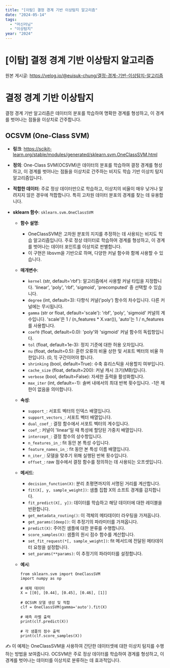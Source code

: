 ```yaml
---
title: "[이탐] 결정 경계 기반 이상탐지 알고리즘"
date: "2024-05-14"
tags:
  - "머신러닝"
  - "이상탐지"
year: "2024"
---
```


# [이탐] 결정 경계 기반 이상탐지 알고리즘

원본 게시글: https://velog.io/@euisuk-chung/결정-경계-기반-이상탐지-알고리즘



결정 경계 기반 이상탐지
=============

결정 경계 기반 알고리즘은 데이터의 분포를 학습하여 명확한 경계를 형성하고, 이 경계를 벗어나는 점들을 이상치로 간주합니다.

OCSVM (One-Class SVM)
---------------------

* **링크**: <https://scikit-learn.org/stable/modules/generated/sklearn.svm.OneClassSVM.html>
* **정의**: One-Class SVM(OCSVM)은 데이터의 분포를 학습하여 결정 경계를 형성하고, 이 경계를 벗어나는 점들을 이상치로 간주하는 비지도 학습 기반 이상치 탐지 알고리즘입니다.
* **적합한 데이터**: 주로 정상 데이터만으로 학습하고, 이상치의 비율이 매우 낮거나 알려지지 않은 경우에 적합합니다. 특히 고차원 데이터 분포의 경계를 찾는 데 유용합니다.
* **sklearn 함수**: `sklearn.svm.OneClassSVM`
  
  + **함수 설명**:
    
    - OneClassSVM은 고차원 분포의 지지를 추정하는 데 사용되는 비지도 학습 알고리즘입니다. 주로 정상 데이터로 학습하여 경계를 형성하고, 이 경계를 벗어나는 데이터 포인트를 이상치로 판별합니다.
    - 이 구현은 libsvm을 기반으로 하며, 다양한 커널 함수와 함께 사용할 수 있습니다.
  + **매개변수**:
    
    - `kernel` (str, default='rbf'): 알고리즘에서 사용할 커널 타입을 지정합니다. 'linear', 'poly', 'rbf', 'sigmoid', 'precomputed' 중 선택할 수 있습니다.
    - `degree` (int, default=3): 다항식 커널('poly') 함수의 차수입니다. 다른 커널에는 무시됩니다.
    - `gamma` (str or float, default='scale'): 'rbf', 'poly', 'sigmoid' 커널의 계수입니다. 'scale'은 1 / (n\_features \* X.var()), 'auto'는 1 / n\_features를 사용합니다.
    - `coef0` (float, default=0.0): 'poly'와 'sigmoid' 커널 함수의 독립항입니다.
    - `tol` (float, default=1e-3): 정지 기준에 대한 허용 오차입니다.
    - `nu` (float, default=0.5): 훈련 오류의 비율 상한 및 서포트 벡터의 비율 하한입니다. (0, 1] 구간이어야 합니다.
    - `shrinking` (bool, default=True): 수축 휴리스틱을 사용할지 여부입니다.
    - `cache_size` (float, default=200): 커널 캐시 크기(MB)입니다.
    - `verbose` (bool, default=False): 자세한 출력을 활성화합니다.
    - `max_iter` (int, default=-1): 솔버 내에서의 최대 반복 횟수입니다. -1은 제한이 없음을 의미합니다.
  + **속성**:
    
    - `support_`: 서포트 벡터의 인덱스 배열입니다.
    - `support_vectors_`: 서포트 벡터 배열입니다.
    - `dual_coef_`: 결정 함수에서 서포트 벡터의 계수입니다.
    - `coef_`: 커널이 'linear'일 때 특성에 할당된 가중치 배열입니다.
    - `intercept_`: 결정 함수의 상수항입니다.
    - `n_features_in_`: fit 동안 본 특성 수입니다.
    - `feature_names_in_`: fit 동안 본 특성 이름 배열입니다.
    - `n_iter_`: 모델을 맞추기 위해 실행된 반복 횟수입니다.
    - `offset_`: raw 점수에서 결정 함수를 정의하는 데 사용되는 오프셋입니다.
  + **메서드**:
    
    - `decision_function(X)`: 분리 초평면까지의 서명된 거리를 계산합니다.
    - `fit(X[, y, sample_weight])`: 샘플 집합 X의 소프트 경계를 감지합니다.
    - `fit_predict(X[, y])`: 데이터를 학습하고 해당 데이터에 대한 레이블을 반환합니다.
    - `get_metadata_routing()`: 이 객체의 메타데이터 라우팅을 가져옵니다.
    - `get_params([deep])`: 이 추정기의 파라미터를 가져옵니다.
    - `predict(X)`: 주어진 샘플에 대한 분류를 수행합니다.
    - `score_samples(X)`: 샘플의 원시 점수 함수를 계산합니다.
    - `set_fit_request(*[, sample_weight])`: fit 메서드에 전달된 메타데이터 요청을 설정합니다.
    - `set_params(**params)`: 이 추정기의 파라미터를 설정합니다.
  + **예시**:
    
    ```
    from sklearn.svm import OneClassSVM
    import numpy as np
    
    # 예제 데이터
    X = [[0], [0.44], [0.45], [0.46], [1]]
    
    # OCSVM 모델 생성 및 적합
    clf = OneClassSVM(gamma='auto').fit(X)
    
    # 예측 라벨 출력
    print(clf.predict(X))
    
    # 각 샘플의 점수 출력
    print(clf.score_samples(X))
    ```

✍️ 이 예제는 OneClassSVM을 사용하여 간단한 데이터셋에 대한 이상치 탐지를 수행하는 방법을 보여줍니다. OCSVM은 주로 정상 데이터를 학습하여 경계를 형성하고, 이 경계를 벗어나는 데이터를 이상치로 분류하는 데 효과적입니다.

